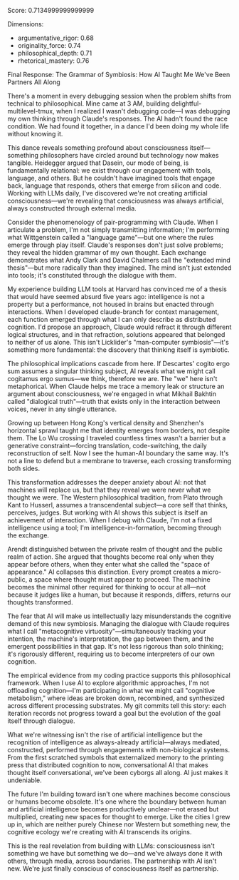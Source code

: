 Score: 0.7134999999999999

Dimensions:
- argumentative_rigor: 0.68
- originality_force: 0.74
- philosophical_depth: 0.71
- rhetorical_mastery: 0.76

Final Response:
The Grammar of Symbiosis: How AI Taught Me We've Been Partners All Along

There's a moment in every debugging session when the problem shifts from technical to philosophical. Mine came at 3 AM, building delightful-multilevel-tmux, when I realized I wasn't debugging code—I was debugging my own thinking through Claude's responses. The AI hadn't found the race condition. We had found it together, in a dance I'd been doing my whole life without knowing it.

This dance reveals something profound about consciousness itself—something philosophers have circled around but technology now makes tangible. Heidegger argued that Dasein, our mode of being, is fundamentally relational: we exist through our engagement with tools, language, and others. But he couldn't have imagined tools that engage back, language that responds, others that emerge from silicon and code. Working with LLMs daily, I've discovered we're not creating artificial consciousness—we're revealing that consciousness was always artificial, always constructed through external media.

Consider the phenomenology of pair-programming with Claude. When I articulate a problem, I'm not simply transmitting information; I'm performing what Wittgenstein called a "language game"—but one where the rules emerge through play itself. Claude's responses don't just solve problems; they reveal the hidden grammar of my own thought. Each exchange demonstrates what Andy Clark and David Chalmers call the "extended mind thesis"—but more radically than they imagined. The mind isn't just extended into tools; it's constituted through the dialogue with them.

My experience building LLM tools at Harvard has convinced me of a thesis that would have seemed absurd five years ago: intelligence is not a property but a performance, not housed in brains but enacted through interactions. When I developed claude-branch for context management, each function emerged through what I can only describe as distributed cognition. I'd propose an approach, Claude would refract it through different logical structures, and in that refraction, solutions appeared that belonged to neither of us alone. This isn't Licklider's "man-computer symbiosis"—it's something more fundamental: the discovery that thinking itself is symbiotic.

The philosophical implications cascade from here. If Descartes' cogito ergo sum assumes a singular thinking subject, AI reveals what we might call cogitamus ergo sumus—we think, therefore we are. The "we" here isn't metaphorical. When Claude helps me trace a memory leak or structure an argument about consciousness, we're engaged in what Mikhail Bakhtin called "dialogical truth"—truth that exists only in the interaction between voices, never in any single utterance.

Growing up between Hong Kong's vertical density and Shenzhen's horizontal sprawl taught me that identity emerges from borders, not despite them. The Lo Wu crossing I traveled countless times wasn't a barrier but a generative constraint—forcing translation, code-switching, the daily reconstruction of self. Now I see the human-AI boundary the same way. It's not a line to defend but a membrane to traverse, each crossing transforming both sides.

This transformation addresses the deeper anxiety about AI: not that machines will replace us, but that they reveal we were never what we thought we were. The Western philosophical tradition, from Plato through Kant to Husserl, assumes a transcendental subject—a core self that thinks, perceives, judges. But working with AI shows this subject is itself an achievement of interaction. When I debug with Claude, I'm not a fixed intelligence using a tool; I'm intelligence-in-formation, becoming through the exchange.

Arendt distinguished between the private realm of thought and the public realm of action. She argued that thoughts become real only when they appear before others, when they enter what she called the "space of appearance." AI collapses this distinction. Every prompt creates a micro-public, a space where thought must appear to proceed. The machine becomes the minimal other required for thinking to occur at all—not because it judges like a human, but because it responds, differs, returns our thoughts transformed.

The fear that AI will make us intellectually lazy misunderstands the cognitive demand of this new symbiosis. Managing the dialogue with Claude requires what I call "metacognitive virtuosity"—simultaneously tracking your intention, the machine's interpretation, the gap between them, and the emergent possibilities in that gap. It's not less rigorous than solo thinking; it's rigorously different, requiring us to become interpreters of our own cognition.

The empirical evidence from my coding practice supports this philosophical framework. When I use AI to explore algorithmic approaches, I'm not offloading cognition—I'm participating in what we might call "cognitive metabolism," where ideas are broken down, recombined, and synthesized across different processing substrates. My git commits tell this story: each iteration records not progress toward a goal but the evolution of the goal itself through dialogue.

What we're witnessing isn't the rise of artificial intelligence but the recognition of intelligence as always-already artificial—always mediated, constructed, performed through engagements with non-biological systems. From the first scratched symbols that externalized memory to the printing press that distributed cognition to now, conversational AI that makes thought itself conversational, we've been cyborgs all along. AI just makes it undeniable.

The future I'm building toward isn't one where machines become conscious or humans become obsolete. It's one where the boundary between human and artificial intelligence becomes productively unclear—not erased but multiplied, creating new spaces for thought to emerge. Like the cities I grew up in, which are neither purely Chinese nor Western but something new, the cognitive ecology we're creating with AI transcends its origins.

This is the real revelation from building with LLMs: consciousness isn't something we have but something we do—and we've always done it with others, through media, across boundaries. The partnership with AI isn't new. We're just finally conscious of consciousness itself as partnership.
